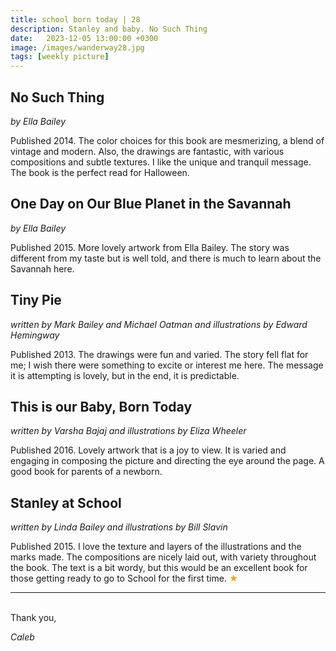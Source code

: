 ```yaml
---
title: school born today | 28
description: Stanley and baby. No Such Thing
date:   2023-12-05 13:00:00 +0300
image: /images/wanderway28.jpg
tags: [weekly picture]
---
```


## No Such Thing

*by Ella Bailey*

Published 2014. The color choices for this book are mesmerizing, a blend of vintage and modern. Also, the drawings are fantastic, with various compositions and subtle textures. I like the unique and tranquil message. The book is the perfect read for Halloween.

## One Day on Our Blue Planet in the Savannah

*by Ella Bailey*

Published 2015. More lovely artwork from Ella Bailey. The story was different from my taste but is well told, and there is much to learn about the Savannah here.

## Tiny Pie

*written by Mark Bailey and Michael Oatman and illustrations by Edward Hemingway*

Published 2013. The drawings were fun and varied. The story fell flat for me; I wish there were something to excite or interest me here. The message it is attempting is lovely, but in the end, it is predictable.

## This is our Baby, Born Today

*written by Varsha Bajaj and illustrations by Eliza Wheeler*

Published 2016. Lovely artwork that is a joy to view. It is varied and engaging in composing the picture and directing the eye around the page. A good book for parents of a newborn.

## Stanley at School

*written by Linda Bailey and illustrations by Bill Slavin*

Published 2015. I love the texture and layers of the illustrations and the marks made. The compositions are nicely laid out, with variety throughout the book. The text is a bit wordy, but this would be an excellent book for those getting ready to go to School for the first time. <h style="color:#E7A526;">★</h>

***

<br>
Thank you,

*Caleb*